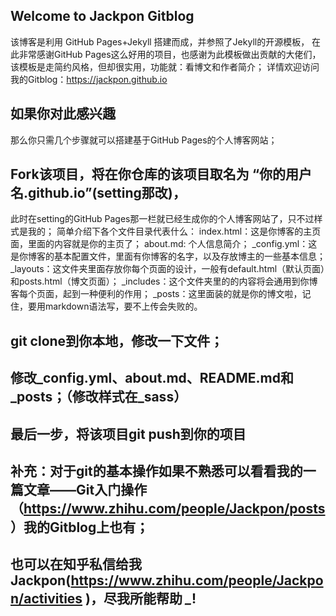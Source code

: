 ## Welcome to Jackpon Gitblog
该博客是利用 GitHub Pages+Jekyll 搭建而成，并参照了Jekyll的开源模板，
在此非常感谢GitHub Pages这么好用的项目，也感谢为此模板做出贡献的大佬们，
该模板是走简约风格，但却很实用，功能就：看博文和作者简介；
详情欢迎访问我的Gitblog：https://jackpon.github.io

## 如果你对此感兴趣
那么你只需几个步骤就可以搭建基于GitHub Pages的个人博客网站；

## Fork该项目，将在你仓库的该项目取名为 “你的用户名.github.io”(setting那改)，
此时在setting的GitHub Pages那一栏就已经生成你的个人博客网站了，只不过样式是我的；
简单介绍下各个文件目录代表什么：
index.html：这是你博客的主页面，里面的内容就是你的主页了；
about.md: 个人信息简介；
_config.yml：这是你博客的基本配置文件，里面有你博客的名字，以及存放博主的一些基本信息；
_layouts：这文件夹里面存放你每个页面的设计，一般有default.html（默认页面）和posts.html（博文页面）；
_includes：这个文件夹里的的内容将会通用到你博客每个页面，起到一种便利的作用；
_posts：这里面装的就是你的博文啦，记住，要用markdown语法写，要不上传会失败的。
## git clone到你本地，修改一下文件；
## 修改_config.yml、about.md、README.md和_posts；（修改样式在_sass）
## 最后一步，将该项目git push到你的项目

## 补充：对于git的基本操作如果不熟悉可以看看我的一篇文章——Git入门操作（https://www.zhihu.com/people/Jackpon/posts ）我的Gitblog上也有；
## 也可以在知乎私信给我Jackpon(https://www.zhihu.com/people/Jackpon/activities )，尽我所能帮助 *_*!

